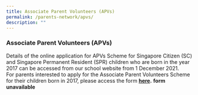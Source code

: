 ```yaml
---
title: Associate Parent Volunteers (APVs)
permalink: /parents-network/apvs/
description: ""
---
```

### **Associate Parent Volunteers (APVs)**
Details of the online application for APVs Scheme for Singapore Citizen (SC) and Singapore Permanent Resident (SPR) children who are born in the year 2017 can be accessed from our school website from 1 December 2021. For parents interested to apply for the Associate Parent Volunteers Scheme for their children born in 2017, please access the form **[here](https://form.gov.sg/619f43399b454c0015d33ff5).** **form unavailable**